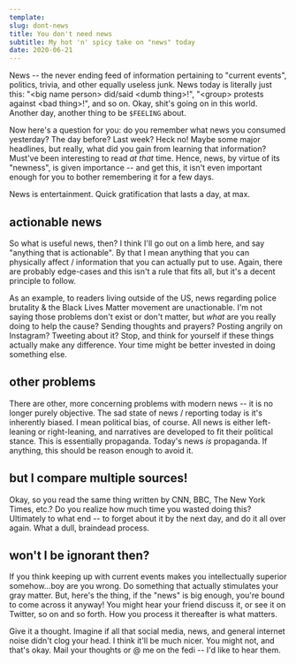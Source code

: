 ```yaml
---
template:
slug: dont-news
title: You don't need news
subtitle: My hot 'n' spicy take on "news" today
date: 2020-06-21
---
```


News -- the never ending feed of information pertaining to "current
events", politics, trivia, and other equally useless junk. News today is
literally just this: "&lt;big name person&gt; did/said &lt;dumb thing&gt;!",
"&lt;group&gt; protests against &lt;bad thing&gt;!", and so on. Okay, shit's going
on in this world. Another day, another thing to be `$FEELING` about.

Now here's a question for you: do you remember what news you consumed
yesterday? The day before? Last week? Heck no! Maybe some major
headlines, but really, what did you gain from learning that information?
Must've been interesting to read _at that_ time. Hence, news, by
virtue of its "newness", is given importance -- and get this, it isn't
even important enough for you to bother remembering it for a few days.

News is entertainment. Quick gratification that lasts a day, at max.

## actionable news

So what is useful news, then? I think I'll go out on a limb here, and
say "anything that is actionable". By that I mean anything that you can
physically affect / information that you can actually put to use. Again,
there are probably edge-cases and this isn't a rule that fits all, but
it's a decent principle to follow.

As an example, to readers living outside of the US, news regarding
police brutality & the Black Lives Matter movement are unactionable.
I'm not saying those problems don't exist or don't matter, but _what_
are you really doing to help the cause? Sending thoughts and prayers?
Posting angrily on Instagram? Tweeting about it? Stop, and think for
yourself if these things actually make any difference. Your time might
be better invested in doing something else.

## other problems

There are other, more concerning problems with modern news -- it is no
longer purely objective. The sad state of news / reporting today is it's
inherently biased. I mean political bias, of course. All news is either
left-leaning or right-leaning, and narratives are developed to fit their
political stance. This is essentially propaganda. Today's news _is_
propaganda. If anything, this should be reason enough to avoid it.

## but I compare multiple sources!

Okay, so you read the same thing written by CNN, BBC, The New York
Times, etc.? Do you realize how much time you wasted doing this?
Ultimately to what end -- to forget about it by the next day, and do it
all over again. What a dull, braindead process.

## won't I be ignorant then?

If you think keeping up with current events makes you intellectually
superior somehow...boy are you wrong. Do something that actually
stimulates your gray matter. But, here's the thing, if the "news" is big
enough, you're bound to come across it anyway! You might hear your
friend discuss it, or see it on Twitter, so on and so forth. How you
process it thereafter is what matters.

Give it a thought. Imagine if all that social media, news, and general
internet noise didn't clog your head. I think it'll be much nicer. You
might not, and that's okay. Mail your thoughts or @ me on the fedi -- I'd 
like to hear them.
